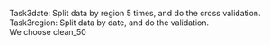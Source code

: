 Task3date: Split data by region 5 times, and do the cross validation.  
Task3region: Split data by date, and do the validation.   
We choose clean_50
